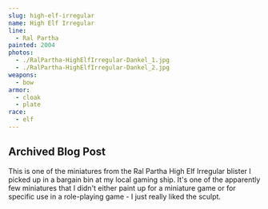 ```yaml
---
slug: high-elf-irregular
name: High Elf Irregular
line:
  - Ral Partha
painted: 2004
photos:
  - ./RalPartha-HighElfIrregular-Dankel_1.jpg
  - ./RalPartha-HighElfIrregular-Dankel_2.jpg
weapons:
  - bow
armor:
  - cloak
  - plate
race:
  - elf
---
```


## Archived Blog Post

This is one of the miniatures from the Ral Partha High Elf Irregular blister I picked up in a bargain bin at my local gaming ship. It's one of the apparently few miniatures that I didn't either paint up for a miniature game or for specific use in a role-playing game - I just really liked the sculpt.
